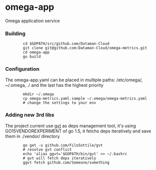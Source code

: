 # omega-app
Omega application service

### Building

            cd $GOPATH/src/github.com/Dataman-Cloud
            git clone git@github.com:Dataman-Cloud/omega-metrics.git
            cd omega-app
            go build

### Configuration 
The omega-app.yaml can be placed in multiple paths: /etc/omega/, ~/.omega, ./ and the last has the highest priority

            mkdir ~/.omega
            cp omega-metrics.yaml.sample ~/.omega/omega-metrics.yaml
            # change the settings to your env
            
### Adding new 3rd libs
The project current use [gvt](http://github.com/FiloSottile/gvt) as deps management tool, it's using GO15VENDOREXPERIMENT of go 1.5, it fetchs deps iteratively and save them in ./vendor/ directory

            go get -u github.com/FiloSottile/gvt
            # resolve gvt conflict
            echo 'alias ggvt='$GOPATH/bin/gvt' >> ~/.bashrc
            # gvt will fetch deps iteratively
            ggvt fetch github.com/Someone/something
